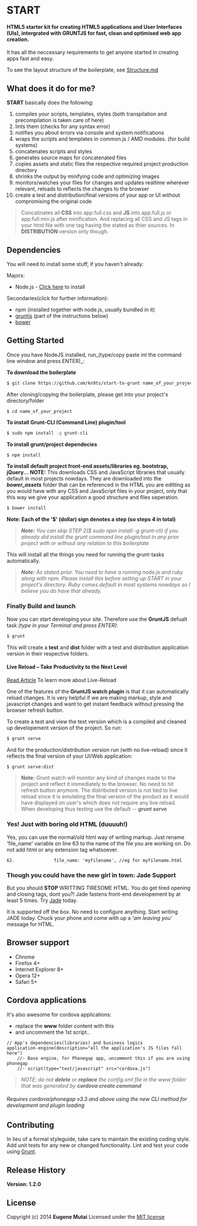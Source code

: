 # START
#### __HTML5__ starter kit for creating HTML5 applications and User Interfaces (UIs), intergrated with __GRUNTJS__ for fast, clean and optimised web app creation.

It has all the neccessary requirements to get anyone started in creating apps fast and easy.

To see the layout structure of the boilerplate, see [Structure.md](http://github.com/kn9ts/start/STRUCTURE.md)

## What does it do for me?
__START__ basically does the following:

1. compiles your scripts, templates, styles (both transpilation and precompilation is taken care of here)
2. lints them (checks for any syntax error)
3. notifies you about errors via console and system notifications
4. wraps the scripts and templates in common.js / AMD modules. (for build systems)
5. concatenates scripts and styles
6. generates source maps for concatenated files
7. copies assets and static files the respective required project production directory
8. shrinks the output by minifying code and optimizing images
9. monitors/watches your files for changes and updates realtime wherever relevant, reloads to reflects the changes to the browser
10. create a test and distribution/final versions of your app or UI without compromising the original code

> Concatinates all __CSS__ into app.full.css and __JS__ into app.full.js or app.full.min.js after minification. And replacing all CSS and JS tags in your html file with one tag having the stated as thier sources. In __DISTRIBUTION__ version only though.


## Dependencies
You will need to install some stuff, if you haven't already:

Majors:

* Node.js - [Click here](http://nodejs.org) to install

Secondaries(click for further information):

* npm (installed together with node.js, usually bundled in it)
* [gruntjs](http://gruntjs.com) (part of the instructions below)
* [bower](http://bower.io)

## Getting Started
Once you have NodeJS installed, run_(type/copy paste int the command line window and press ENTER)_:

__To download the boilerplate__
```bash
$ git clone https://github.com/kn9ts/start-to-grunt name_of_your_project
```

After cloning/copying the boilerplate, please get into your project's directory/folder
```
$ cd name_of_your_project
```

__To install Grunt-CLI (Command Line) plugin/tool__
```bash
$ sudo npm install -g grunt-cli
```

__To install grunt/project dependecies__
```bash
$ npm install
```

__To install default project front-end assets/libraries eg. bootstrap, jQuery...__
__NOTE:__ This downloads CSS and JavaScript libraries that usually default in most projects nowdays. They are downloaded into the *__bower_assets__* folder that can be referenced in the HTML you are editting as you would have with any CSS and JavaScript files in your project, only that this way we give your application a good structure and files seperation.

```bash
$ bower install
```

__Note: Each of the '$' (dollar) sign denotes a step (so steps 4 in total)__

> *__Note:__ You can skip STEP 2($ sudo npm install -g grunt-cli) if you already did install the grunt command line plugin/tool in any prior project with or without any relation to this boilerplate*

This will install all the things you need for running the grunt-tasks automatically.

> *__Note:__ As stated prior. You need to have a running node.js and ruby along with npm. Please install this before setting up START in your project's directory. Ruby comes default in most systems nowdays so I believe you do have that already.*

### Finally Build and launch

Now you can start developing your site. Therefore use the __GruntJS__ defualt task _(type in your Terminal and press ENTER)_:

```bash
$ grunt
```

This will create a __test__ and __dist__ folder with a test and distribution application version in their respective folders.

#### Live Reload – Take Productivity to the Next Level
[Read Article](https://blog.openshift.com/day-7-gruntjs-livereload-take-productivity-to-the-next-level/) To learn more about Live-Reload

One of the features of the __GruntJS watch plugin__ is that it can automatically reload changes. It is very helpful if we are making markup, style and javascript changes and want to get instant feedback without pressing the browser refresh button.

To create a test and view the test version which is a compiled and cleaned up developement version of the project. So run:

```bash
$ grunt serve
```

And for the production/distribution version run (with no live-reload) since it reflects the final version of your UI/Web application:

```bash
$ grunt serve:dist
```

> __Note:__ Grunt watch will monitor any kind of changes made to the project and reflect it immediately to the browser. No need to hit refresh button anymore. The distributed version is not tied to live reload since it is emulating the final version of the product as it would have displayed on user's which does not require any live reload. When developing thus testing use the default -- __*grunt serve*__


### Yes! Just with boring old HTML (duuuuh!)
Yes, you can use the normal/old html way of writing markup. Just rename 'file_name' variable on line 63 to the name of the file you are working on. Do not add html or any extension tag whatsoever.

```
62.               file_name: 'myfilename', //eg for myfilename.html
```

### Though you could have the new girl in town: Jade Support
But you should __STOP__ WRITTING TIRESOME HTML. You do get tired opening and closing tags, dont you?! Jade fastens front-end developement by at least 5 times. Try [Jade](http://jade-lang.com) today.

It is supported off the box. No need to configure anything. Start writing JADE today. Chuck your phone and come with up a _'am leaving you'_ message for HTML.

## Browser support
* Chrome
* Firefox 4+
* Internet Explorer 8+
* Opera 12+
* Safari 5+

## Cordova applications

It's also awesome for cordova applications:
* replace the __www__ folder content with this
* and uncomment the 1st script..

```jade
// App's dependencies(libraries) and business logics
application-engine(description="all the application's JS files fall here")
	//- Base engine, for Phonegap app, uncomment this if you are using phonegap
	//- script(type="text/javascript" src="cordova.js")
```

> *NOTE: do not __delete__ or __replace__ the config.xml file in the www folder that was generated by
__cordova create command__*

###### Requires cordova/phonegap v3.3 and above using the new CLI method for development and plugin loading

## Contributing
In lieu of a formal styleguide, take care to maintain the existing coding style. Add unit tests for any new or changed functionality. Lint and test your code using [Grunt](http://gruntjs.com/).

## Release History
__Version: 1.2.0__

## License
Copyright (c) 2014 __Eugene Mutai__
Licensed under the [MIT license](http://mit-license.org/)
